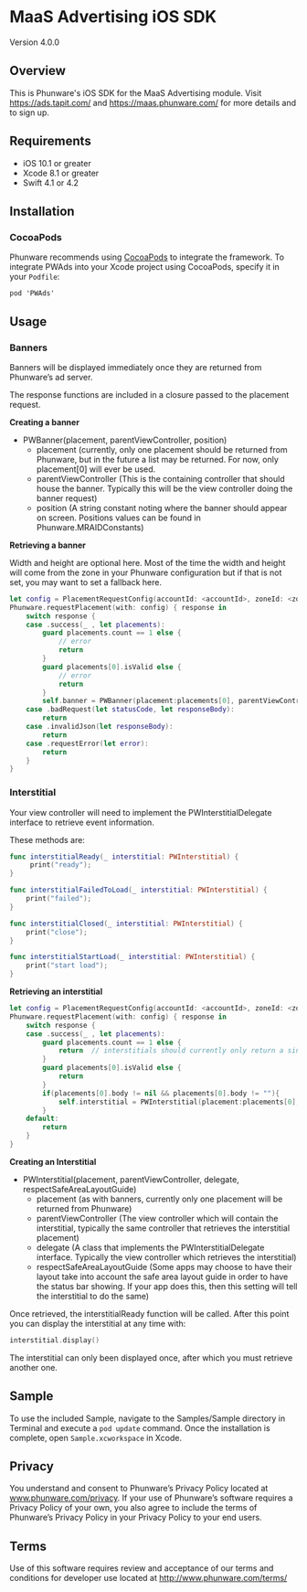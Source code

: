 MaaS Advertising iOS SDK
================

Version 4.0.0

Overview
------------
This is Phunware's iOS SDK for the MaaS Advertising module. Visit https://ads.tapit.com/ and https://maas.phunware.com/ for more details and to sign up.

Requirements
------------
* iOS 10.1 or greater
* Xcode 8.1 or greater
* Swift 4.1 or 4.2

Installation
------------
### CocoaPods
Phunware recommends using [CocoaPods](http://www.cocoapods.org) to integrate the framework. To integrate PWAds into your Xcode project using CocoaPods, specify it in your `Podfile`:
~~~
pod 'PWAds'
~~~

Usage
----------

### Banners

Banners will be displayed immediately once they are returned from Phunware’s ad server.  

The response functions are included in a closure passed to the placement request.

**Creating a banner**

* PWBanner(placement, parentViewController, position)
  * placement (currently, only one placement should be returned from Phunware, but in the future a list may be returned.  For now, only placement[0] will ever be used.
  * parentViewController (This is the containing controller that should house the banner.  Typically this will be the view controller doing the banner request)
  * position (A string constant noting where the banner should appear on screen.  Positions values can be found in Phunware.MRAIDConstants)

**Retrieving a banner**

Width and height are optional here.  Most of the time the width and height will come from the zone in your Phunware configuration but if that is not set, you may want to set a fallback here.

~~~Swift
let config = PlacementRequestConfig(accountId: <accountId>, zoneId: <zoneId>, width:320, height:50, customExtras:nil)
Phunware.requestPlacement(with: config) { response in
    switch response {
    case .success(_ , let placements):
        guard placements.count == 1 else {
            // error
            return
        }
        guard placements[0].isValid else {
            // error
            return
        }
        self.banner = PWBanner(placement:placements[0], parentViewController:self, position:Positions.BOTTOM_CENTER)
    case .badRequest(let statusCode, let responseBody):
        return
    case .invalidJson(let responseBody):
        return
    case .requestError(let error):
        return
    }
}
~~~

### Interstitial

Your view controller  will need to implement the PWInterstitialDelegate interface to retrieve event information.

These methods are:

~~~Swift
func interstitialReady(_ interstitial: PWInterstitial) {
     print("ready");
}

func interstitialFailedToLoad(_ interstitial: PWInterstitial) {
    print("failed");
}

func interstitialClosed(_ interstitial: PWInterstitial) {
    print("close");
}

func interstitialStartLoad(_ interstitial: PWInterstitial) {
    print("start load");
}
~~~

**Retrieving an interstitial**

~~~Swift
let config = PlacementRequestConfig(accountId: <accountId>, zoneId: <zoneId>, width:nil, height:nil, customExtras:nil)
Phunware.requestPlacement(with: config) { response in
    switch response {
    case .success(_ , let placements):
        guard placements.count == 1 else {
            return  // interstitials should currently only return a single ad
        }
        guard placements[0].isValid else {
            return
        }
        if(placements[0].body != nil && placements[0].body != ""){
            self.interstitial = PWInterstitial(placement:placements[0], parentViewController:self, delegate:self, respectSafeAreaLayoutGuide:true)
        }
    default:
        return
    }
}
~~~

**Creating an Interstitial**

* PWInterstitial(placement, parentViewController, delegate, respectSafeAreaLayoutGuide)
  * placement (as with banners, currently only one placement will be returned from Phunware)
  * parentViewController (The view controller which will contain the interstitial, typically the same controller that retrieves the interstitial placement)
  * delegate (A class that implements the PWInterstitialDelegate interface.  Typically the view controller which retrieves the interstitial)
  * respectSafeAreaLayoutGuide (Some apps may choose to have their layout take into account the safe area layout guide in order to have the status bar showing.  If your app does this, then this setting will tell the interstitial to do the same)

Once retrieved, the interstitialReady function will be called.  After this point you can display the interstitial at any time with:

~~~Swift
interstitial.display()
~~~

The interstitial can only been displayed once, after which you must retrieve another one.

Sample
-----------
To use the included Sample, navigate to the Samples/Sample directory in Terminal and execute a `pod update` command. Once the installation is complete, open `Sample.xcworkspace` in Xcode.

Privacy
-----------
You understand and consent to Phunware’s Privacy Policy located at www.phunware.com/privacy. If your use of Phunware’s software requires a Privacy Policy of your own, you also agree to include the terms of Phunware’s Privacy Policy in your Privacy Policy to your end users.

Terms
-----------
Use of this software requires review and acceptance of our terms and conditions for developer use located at http://www.phunware.com/terms/

